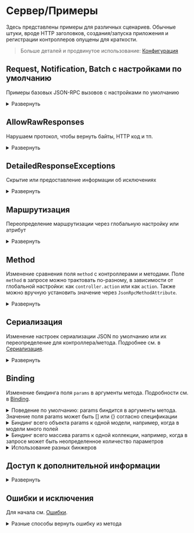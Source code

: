 # Сервер/Примеры

Здесь представлены примеры для различных сценариев. Обычные штуки, вроде HTTP заголовков, создания/запуска приложения и регистрации контроллеров опущены для краткости.

> Больше деталей и продвинутое использование: [Конфигурация](configuration)

## Request, Notification, Batch с настройками по умолчанию

Примеры базовых JSON-RPC вызовов с настройками по умолчанию

<details>
<summary>Развернуть</summary>

> `Program.cs`
```cs
builder.Services.AddJsonRpcServer();

app.UseJsonRpc();
```

> `EchoController.cs`
```cs
public class EchoController : JsonRpcControllerBase
{
    public string ToLower(string value) => value.ToLowerInvariant();
}
```

<table>
<tr>
    <td>
        Запрос
    </td>
    <td>
        Ответ
    </td>
</tr>

<tr>

<td valign="top">

JSON-RPC Request
```http
POST /api/jsonrpc HTTP/1.1
Content-Type: application/json; charset=utf-8
```
```json
{
    "id": 1,
    "method": "echo.to_lower",
    "params": {
        "value": "TEST"
    },
    "jsonrpc": "2.0"
}
```

</td>
<td valign="top">

Обычный ответ
```http
HTTP/1.1 200 OK
Content-Type: application/json; charset=utf-8
```
```json
{
    "id": 1,
    "result": "test",
    "jsonrpc": "2.0"
}
```

</td>
</tr>

<tr>

<td valign="top">

JSON-RPC Notification
```http
POST /api/jsonrpc HTTP/1.1
Content-Type: application/json; charset=utf-8
```
```json
{
    "method": "echo.to_lower",
    "params": {
        "value": "TEST"
    },
    "jsonrpc": "2.0"
}
```

</td>
<td valign="top">

Нет ответа, по спецификации
```http
HTTP/1.1 200 OK
Content-Length: 0
```

</td>
</tr>

<tr>

<td valign="top">

JSON-RPC Batch
```http
POST /api/jsonrpc HTTP/1.1
Content-Type: application/json; charset=utf-8
```
```json
[
    {
        "id": 1,
        "method": "echo.to_lower",
        "params": {
            "value": "REQUEST WITH ID AS NUMBER"
        },
        "jsonrpc": "2.0"
    },
    {
        "id": "abc",
        "method": "echo.to_lower",
        "params": {
            "value": "REQUEST WITH ID AS STRING"
        },
        "jsonrpc": "2.0"
    },
    {
        "id": null,
        "method": "echo.to_lower",
        "params": {
            "value": "REQUEST WITH NULL ID"
        },
        "jsonrpc": "2.0"
    },
    {
        "method": "echo.to_lower",
        "params": {
            "value": "NOTIFICATION, NO RESPONSE EXPECTED"
        },
        "jsonrpc": "2.0"
    }
]
```

</td>
<td valign="top">

Ответы для всех элементов запроса, кроме notification-ов
```http
HTTP/1.1 200 OK
Content-Type: application/json; charset=utf-8
```
```json
[
    {
        "id": 1,
        "result": "request with id as number",
        "jsonrpc": "2.0"
    },
    {
        "id": "abc",
        "result": "request with id as string",
        "jsonrpc": "2.0"
    },
    {
        "id": null,
        "result": "request with null id",
        "jsonrpc": "2.0"
    }
]
```

</td>
</tr>


</table>
</details>


## AllowRawResponses

Нарушаем протокол, чтобы вернуть байты, HTTP код и тп.
<details>
<summary>Развернуть</summary>

> `Program.cs`
```cs
builder.Services.AddJsonRpcServer(static options => options.AllowRawResponses = true);

app.UseJsonRpc();
```

> `DataController.cs`
```cs
public class DataController : JsonRpcControllerBase
{
    public IActionResult GetBytes(int count)
    {
        var bytes = Enumerable.Range(0, count).Select(static x => (byte) x).ToArray();
        return new FileContentResult(bytes, "application/octet-stream");
    }

    public IActionResult RedirectTo(string url) => RedirectPermanent(url);
}
```

<table>
<tr>
    <td>
        Запрос
    </td>
    <td>
        Ответ
    </td>
</tr>

<tr>

<td valign="top">

Запрос GetBytes
```http
POST /api/jsonrpc HTTP/1.1
Content-Type: application/json; charset=utf-8
```
```json
{
    "id": 1,
    "method": "data.get_bytes",
    "params": {
        "count": 100
    },
    "jsonrpc": "2.0"
}
```

</td>
<td valign="top">

Неизмененные байты в ответе
```http
HTTP/1.1 200 OK
Content-Type: application/octet-stream
Content-Length: 100
```
```
�

 !"#$%&'()*+,-./0123456789:;<=>?@ABCDEFGHIJKLMNOPQRSTUVWXYZ[\]^_`abc
```

</td>
</tr>

<tr>

<td valign="top">

Запрос RedirectTo
```http
POST /api/jsonrpc HTTP/1.1
Content-Type: application/json; charset=utf-8
```
```json
{
    "id": 1,
    "method": "data.redirect_to",
    "params": {
        "url": "https://google.com"
    },
    "jsonrpc": "2.0"
}
```

</td>
<td valign="top">

HTTP Redirect
```http
HTTP/1.1 301 Moved Permanently
Content-Length: 0
Location: https://google.com
```

</td>
</tr>

<tr>

<td valign="top">

JSON-RPC Batch
```http
POST /api/jsonrpc HTTP/1.1
Content-Type: application/json; charset=utf-8
```
```json
[
    {
        "id": 1,
        "method": "data.get_bytes",
        "params": {
            "count": 100
        },
        "jsonrpc": "2.0"
    }
]
```

</td>
<td valign="top">

JSON-RPC Error
```http
HTTP/1.1 200 OK
Content-Type: application/json; charset=utf-8
```
```json
[
    {
        "id": 1,
        "error": {
            "code": -32001,
            "message": "Server error",
            "data": {
                "type": "Tochka.JsonRpc.Server.Exceptions.JsonRpcServerException",
                "message": "Raw responses are not allowed in batch requests",
                "details": null
            }
        },
        "jsonrpc": "2.0"
    }
]
```

</td>
</tr>


</table>
</details>


## DetailedResponseExceptions

Скрытие или предоставление информации об исключениях
<details>
<summary>Развернуть</summary>

> `Program.cs`
```cs
builder.Services.AddJsonRpcServer(static options => options.DetailedResponseExceptions = /* true или false */);

app.UseJsonRpc();
```

> `ErrorController.cs`
```cs
public class ErrorController : JsonRpcControllerBase
{
    public string Fail() => throw new NotImplementedException("exception message");
}
```

<table>
<tr>
    <td>
        Запрос
    </td>
    <td>
        Ответ
    </td>
</tr>

<tr>

<td valign="top">

Запрос
```http
POST /api/jsonrpc HTTP/1.1
Content-Type: application/json; charset=utf-8
```
```json
{
    "id": 1,
    "method": "error.fail",
    "params": null,
    "jsonrpc": "2.0"
}
```

</td>
<td valign="top">

Отсутствуют details, если `DetailedResponseExceptions` равен **false**
```http
HTTP/1.1 200 OK
Content-Type: application/json; charset=utf-8
```
```json
{
    "id": 1,
    "error": {
        "code": -32000,
        "message": "Server error",
        "data": {
            "type": "System.NotImplementedException",
            "message": "exception message",
            "details": null
        }
    },
    "jsonrpc": "2.0"
}
```

</td>
</tr>

<tr>

<td valign="top">

Запрос
```http
POST /api/jsonrpc HTTP/1.1
Content-Type: application/json; charset=utf-8
```
```json
{
    "id": 1,
    "method": "error.fail",
    "params": null,
    "jsonrpc": "2.0"
}
```

</td>
<td valign="top">

`exception.ToString()` в поле details, если `DetailedResponseExceptions` равен **true**
```http
HTTP/1.1 200 OK
Content-Type: application/json; charset=utf-8
```
```json
{
    "id": 1,
    "error": {
        "code": -32000,
        "message": "Server error",
        "data": {
            "type": "System.NotImplementedException",
            "message": "exception message",
            "details": "System.NotImplementedException: exception message\r\n   at Application.Controllers.ErrorController.Fail() in C:\\Path\\To\\Application\\Controllers\\ErrorController.cs:line 7\r\n   at lambda_method6(Closure , Object , Object[] )\r\n   at Microsoft.AspNetCore.Mvc.Infrastructure.ActionMethodExecutor.SyncObjectResultExecutor.Execute(IActionResultTypeMapper mapper, ObjectMethodExecutor executor, Object controller, Object[] arguments)\r\n   at Microsoft.AspNetCore.Mvc.Infrastructure.ControllerActionInvoker.InvokeActionMethodAsync()\r\n   at Microsoft.AspNetCore.Mvc.Infrastructure.ControllerActionInvoker.Next(State& next, Scope& scope, Object& state, Boolean& isCompleted)\r\n   at Microsoft.AspNetCore.Mvc.Infrastructure.ControllerActionInvoker.InvokeNextActionFilterAsync()\r\n--- End of stack trace from previous location ---\r\n   at Microsoft.AspNetCore.Mvc.Infrastructure.ControllerActionInvoker.Rethrow(ActionExecutedContextSealed context)\r\n   at Microsoft.AspNetCore.Mvc.Infrastructure.ControllerActionInvoker.Next(State& next, Scope& scope, Object& state, Boolean& isCompleted)\r\n   at Microsoft.AspNetCore.Mvc.Infrastructure.ControllerActionInvoker.InvokeInnerFilterAsync()\r\n--- End of stack trace from previous location ---\r\n   at Microsoft.AspNetCore.Mvc.Infrastructure.ResourceInvoker.<InvokeNextExceptionFilterAsync>g__Awaited|26_0(ResourceInvoker invoker, Task lastTask, State next, Scope scope, Object state, Boolean isCompleted)"
        }
    },
    "jsonrpc": "2.0"
}
```

</td>
</tr>


</table>
</details>


## Маршрутизация

Переопределение маршрутизации через глобальную настройку или атрибут
<details>
<summary>Развернуть</summary>

Все методы JSON-RPC должны иметь одинаковый префикс адреса (по умолчанию `/api/jsonrpc`), чтобы их можно было отличить от REST запросов, если оба API используются в одном проекте. Если префикс не указан явно в route метода, то он будет добавлен автоматически. Для методов, у которых адрес не указан вручную, префикс будет использоваться как полный route (без части `/controllerName`).

Изменение адреса по умолчанию и переопределение его для контроллера или метода:
> `Program.cs`
```cs
builder.Services.AddJsonRpcServer(static options => options.RoutePrefix = "/public_api");

app.UseJsonRpc();
```

> `UsersController.cs`
```cs
/* Здесь тоже можно переопределить [Route] */
public class UsersController : JsonRpcControllerBase
{
    public List<string> GetNames() => new() { "Alice", "Bob" };

    [Route("/admin_api")] // добавляем пользователя в БД и возвращаем ID
    public Guid Create(string name) => Guid.NewGuid();
}
```

<table>
<tr>
    <td>
        Запрос
    </td>
    <td>
        Ответ
    </td>
</tr>

<tr>

<td valign="top">

Запрос GetNames по адресу по умолчанию
```http
POST /public_api HTTP/1.1
Content-Type: application/json; charset=utf-8
```
```json
{
    "id": 1,
    "method": "users.get_names",
    "params": null,
    "jsonrpc": "2.0"
}
```

</td>
<td valign="top">

Обычный ответ
```http
HTTP/1.1 200 OK
Content-Type: application/json; charset=utf-8
```
```json
{
    "id": 1,
    "result": [
        "Alice",
        "Bob"
    ],
    "jsonrpc": "2.0"
}
```

</td>
</tr>

<tr>

<td valign="top">

Запрос Create на переопределенный адрес без префикса
```http
POST /admin_api HTTP/1.1
Content-Type: application/json; charset=utf-8
```
```json
{
    "id": 1,
    "method": "users.create",
    "params": {
        "name": "Charlie"
    },
    "jsonrpc": "2.0"
}
```

</td>
<td valign="top">

Ответ с ошибкой 404
```http
HTTP/1.1 404 Not Found
Content-Length: 0
```

</td>
</tr>

<tr>

<td valign="top">

Запрос Create на переопределенный адрес с префиксом
```http
POST /public_api/admin_api HTTP/1.1
Content-Type: application/json; charset=utf-8
```
```json
{
    "id": 1,
    "method": "users.create",
    "params": {
        "name": "Charlie"
    },
    "jsonrpc": "2.0"
}
```

</td>
<td valign="top">

Обычный ответ
```http
HTTP/1.1 200 OK
Content-Type: application/json; charset=utf-8
```
```json
{
    "id": 1,
    "result": "82a160a8-ad1d-472f-84d3-569b1514f384",
    "jsonrpc": "2.0"
}
```

</td>
</tr>

</table>
</details>


## Method

Изменение сравнения поля `method` с контроллерами и методами. Поле `method` в запросе можно трактовать по-разному, в зависимости от глобальной настройки: как `controller.action` или как `action`. Также можно вручную установить значение через `JsonRpcMethodAttribute`.

<details>
<summary>Развернуть</summary>


> `Program.cs`
```cs
builder.Services.AddJsonRpcServer(static options => options.DefaultMethodStyle = /* JsonRpcMethodStyle.ControllerAndAction или JsonRpcMethodStyle.ActionOnly */);

app.UseJsonRpc();
```

> `EchoController.cs`
```cs
/* Здесь тоже можно переопределить [JsonRpcMethodStyle] */
public class EchoController : JsonRpcControllerBase
{
    /* Здесь тоже можно переопределить [JsonRpcMethodStyle] или [JsonRpcMethod] */
    public string ToLower(string value) => value.ToLowerInvariant();

    [JsonRpcMethod("to upper")]
    public string ToUpper(string value) => value.ToUpperInvariant();
}
```

<table>
<tr>
    <td>
        Запрос
    </td>
    <td>
        Ответ
    </td>
</tr>

<tr>

<td valign="top">

Запрос со значением method в виде `controller.action` (`JsonRpcMethodStyle.ControllerAndAction`)
```http
POST /api/jsonrpc HTTP/1.1
Content-Type: application/json; charset=utf-8
```
```json
{
    "id": 1,
    "method": "echo.to_lower",
    "params": {
        "value": "TEST"
    },
    "jsonrpc": "2.0"
}
```

</td>
<td valign="top">

Ответ от `EchoController.ToLower`
```http
HTTP/1.1 200 OK
Content-Type: application/json; charset=utf-8
```
```json
{
    "id": 1,
    "result": "test",
    "jsonrpc": "2.0"
}
```

</td>
</tr>

<tr>

<td valign="top">

Запрос со значением method в виде `action` (`JsonRpcMethodStyle.ActionOnly`)
```http
POST /api/jsonrpc HTTP/1.1
Content-Type: application/json; charset=utf-8
```
```json
{
    "id": 1,
    "method": "to_lower",
    "params": {
        "value": "TEST"
    },
    "jsonrpc": "2.0"
}
```

</td>
<td valign="top">

Ответ от `EchoController.ToLower`
```http
HTTP/1.1 200 OK
Content-Type: application/json; charset=utf-8
```
```json
{
    "id": 1,
    "result": "test",
    "jsonrpc": "2.0"
}
```

</td>
</tr>

<tr>

<td valign="top">

Запрос с установленным вручную method (через `JsonRpcMethodAttribute`)
```http
POST /api/jsonrpc HTTP/1.1
Content-Type: application/json; charset=utf-8
```
```json
{
    "id": 1,
    "method": "to upper",
    "params": {
        "value": "test"
    },
    "jsonrpc": "2.0"
}
```

</td>
<td valign="top">

Ответ от `EchoController.ToUpper`
```http
HTTP/1.1 200 OK
Content-Type: application/json; charset=utf-8
```
```json
{
    "id": 1,
    "result": "TEST",
    "jsonrpc": "2.0"
}
```

</td>
</tr>


</table>
</details>


## Сериализация

Изменение настроек сериализации JSON по умолчанию или их переопределение для контроллера/метода. Подробнее см. в [Сериализация](serialization).

<details>
<summary>Развернуть</summary>

Обращаем внимание, как сериализация влияет на поля `params` и `method`.
> `Program.cs`
```cs
// Еще можно использовать настройки из класса JsonRpcSerializerOptions
var jsonSerializerOptions = new JsonSerializerOptions { PropertyNamingPolicy = JsonNamingPolicy.CamelCase };
builder.Services.AddJsonRpcServer(options => options.DefaultDataJsonSerializerOptions = jsonSerializerOptions);

// Провайдер настроек для использования в JsonRpcSerializerOptionsAttribute
builder.Services.AddSingleton<IJsonSerializerOptionsProvider, SnakeCaseJsonSerializerOptionsProvider>();

app.UseJsonRpc();
```

> `SimpleCalcController.cs`
```cs
/* Здесь тоже можно переопределить [JsonRpcSerializerOptions] */
public class SimpleCalcController : JsonRpcControllerBase
{
    public object SubtractIntegers(int firstValue, int secondValue) => new
    {
        firstValue,
        secondValue,
        firstMinusSecond = firstValue - secondValue
    };

    // ВАЖНО: SnakeCaseJsonSerializerOptionsProvider должен быть зарегистрирован в DI как IJsonSerializerOptionsProvider
    [JsonRpcSerializerOptions(typeof(SnakeCaseJsonSerializerOptionsProvider))]
    public object AddIntegers(int firstValue, int secondValue) => new
    {
        firstValue,
        secondValue,
        firstPlusSecond = firstValue + secondValue
    };
}
```

<table>
<tr>
    <td>
        Запрос
    </td>
    <td>
        Ответ
    </td>
</tr>

<tr>

<td valign="top">

Запрос с camelCase
```http
POST /api/jsonrpc HTTP/1.1
Content-Type: application/json; charset=utf-8
```
```json
{
    "id": 1,
    "method": "simpleCalc.subtractIntegers",
    "params": {
        "firstValue": 42,
        "secondValue": 38
    },
    "jsonrpc": "2.0"
}
```

</td>
<td valign="top">

Ответ с camelCase
```http
HTTP/1.1 200 OK
Content-Type: application/json; charset=utf-8
```
```json
{
    "id": 1,
    "result": {
        "firstValue": 42,
        "secondValue": 38,
        "firstMinusSecond": 4
    },
    "jsonrpc": "2.0"
}
```

</td>
</tr>

<tr>

<td valign="top">

Запрос со snake_case
```http
POST /api/jsonrpc HTTP/1.1
Content-Type: application/json; charset=utf-8
```
```json
{
    "id": 1,
    "method": "simple_calc.add_integers",
    "params": {
        "first_value": 42,
        "second_value": 38
    },
    "jsonrpc": "2.0"
}
```

</td>
<td valign="top">

Ответ со snake_case
```http
HTTP/1.1 200 OK
Content-Type: application/json; charset=utf-8
```
```json
{
    "id": 1,
    "result": {
        "first_value": 42,
        "second_value": 38,
        "first_plus_second": 80
    },
    "jsonrpc": "2.0"
}
```

</td>
</tr>


</table>
</details>


## Binding

Изменение биндинга поля `params` в аргументы метода. Подробности см. в [Binding](binding).

<details>
<summary>Поведение по умолчанию: params биндится в аргументы метода. Значение поля params может быть [] или {} согласно спецификации</summary>

<table>
<tr>
    <td>
        Запрос
    </td>
    <td>
        Метод
    </td>
</tr>

<tr>

<td valign="top">

В запросе объект с двумя полями
```http
POST /api/jsonrpc HTTP/1.1
Content-Type: application/json; charset=utf-8
```
```json
{
    "id": 1,
    "method": "foo",
    "params": {
        "bar": 1,
        "baz": "test"
    },
    "jsonrpc": "2.0"
}
```

</td>
<td valign="top">

`params` биндится в аргументы метода по именам
```cs
public void Foo(int bar, string baz)
{
    // bar == 1
    // baz == "test"
}
```

</td>
</tr>

<tr>

<td valign="top">

В запросе массив с двумя элементами
```http
POST /api/jsonrpc HTTP/1.1
Content-Type: application/json; charset=utf-8
```
```json
{
    "id": 1,
    "method": "foo",
    "params": [
        1,
        "test"
    ],
    "jsonrpc": "2.0"
}
```

</td>
<td valign="top">

`params` биндится в аргументы метода по индексам
```cs
public void Foo(int bar, string baz)
{
    // bar == 1
    // baz == "test"
}
```

</td>
</tr>


</table>
</details>


<details>
<summary>Биндинг всего объекта params к одной модели, например, когда в модели много полей</summary>

<table>
<tr>
    <td>
        Запрос
    </td>
    <td>
        Метод
    </td>
</tr>

<tr>

<td valign="top">

В запросе объект с двумя полями
```http
POST /api/jsonrpc HTTP/1.1
Content-Type: application/json; charset=utf-8
```
```json
{
    "id": 1,
    "method": "foo",
    "params": {
        "bar": 1,
        "baz": "test"
    },
    "jsonrpc": "2.0"
}
```

</td>
<td valign="top">

`params` биндится в один аргумент метода
```cs
public record Data(int Bar, string Baz);

public void Foo([FromParams(BindingStyle.Object)] Data data)
{
    // data.Bar == 1
    // data.Baz == "test"
}
```

</td>
</tr>

<tr>

<td valign="top">

В запросе массив с двумя элементами
```http
POST /api/jsonrpc HTTP/1.1
Content-Type: application/json; charset=utf-8
```
```json
{
    "id": 1,
    "method": "foo",
    "params": [
        1,
        "test"
    ],
    "jsonrpc": "2.0"
}
```

</td>
<td valign="top">

Ошибка, потому что элементы массива не биндятся в поля объекта
```cs
public record Data(int Bar, string Baz);

public void Foo([FromParams(BindingStyle.Object)] Data data)
{
    // не работает для массива `params`
}
```
```json
{
    "id": "123",
    "error": {
        "code": -32602,
        "message": "Invalid params",
        "data": {
            "data": [
                "Error while binding value by JSON key = [params] - Can't bind array to object parameter"
            ]
        }
    },
    "jsonrpc": "2.0"
}
```

</td>
</tr>


</table>

</details>


<details>
<summary>Биндинг всего массива params к одной коллекции, например, когда в запросе может быть неопределенное количество параметров</summary>

<table>
<tr>
    <td>
        Запрос
    </td>
    <td>
        Метод
    </td>
</tr>

<tr>

<td valign="top">

В запросе объект с двумя полями
```http
POST /api/jsonrpc HTTP/1.1
Content-Type: application/json; charset=utf-8
```
```json
{
    "id": 1,
    "method": "foo",
    "params": {
        "bar": 1,
        "baz": 2
    },
    "jsonrpc": "2.0"
}
```

</td>
<td valign="top">

Ошибка, потому что поля объекта не биндятся в элементы массива
```cs
public void Foo([FromParams(BindingStyle.Array)] List<int> data)
{
    //  не работает для объекта `params`
}
```
```json
{
    "id": 1,
    "error": {
        "code": -32602,
        "message": "Invalid params",
        "data": {
            "data": [
                "Error while binding value by JSON key = [params] - Can't bind object to collection parameter"
            ]
        }
    },
    "jsonrpc": "2.0"
}
```

</td>
</tr>

<tr>

<td valign="top">

В запросе массив с двумя элементами
```http
POST /api/jsonrpc HTTP/1.1
Content-Type: application/json; charset=utf-8
```
```json
{
    "id": 1,
    "method": "foo",
    "params": [
        1,
        2
    ],
    "jsonrpc": "2.0"
}
```

</td>
<td valign="top">

Элементы массива биндятся в коллекцию
```cs
public void Foo([FromParams(BindingStyle.Array)] List<int> data)
{
    // data[0] == 1
    // data[1] == 2
}
```

</td>
</tr>


</table>

</details>


<details>
<summary>Использование разных бинжеров</summary>

Также можно попробовать значения по умолчанию, object, dynamic и собственную сериализацию...
```cs
public void Foo1(object bar, dynamic baz, [FromParams(BindingStyle.Object)] Data data, [FromServices] ICustomService service, CancellationToken token)
{
    // bar, baz биндятся по умолчанию
    // data биндится согласно указанному поведению
    // service и token биндятся фреймворком
}

public void Foo2(int? bar, string baz = "default_value")
{
    // В запросе "params" может содержать nullable "bar" и полностью, а поле "baz" может полностью отсутствовать
}
```

</details>

## Доступ к дополнительной информации

<details>
<summary>Развернуть</summary>

Для удобства добавлено несколько extension-методов для `HttpContext`. Полезно для использования в мидлварях и фильтрах.

Получение объекта JSON-RPC вызова:
```cs
var call = HttpContext.GetJsonRpcCall();

var id = (call as UntypedRequest)?.Id;
var method = call.Method;
var parameters = call.Params
```

Получение сырого JSON-RPC вызова в виде `JsonDocument`:
```cs
var rawCall = HttpContext.GetRawJsonRpcCall();

Console.WriteLine(rawCall.RootElement);
```

Получение объекта JSON-RPC ответа:
```cs
var call = HttpContext.GetJsonRpcResponse();

var id = (call as UntypedResponse)?.Id;
var result = call.Result
```

Проверка, является ли текущий вызов частью batch-запроса:
```cs
var isBatch = HttpContext.JsonRpcRequestIsBatch();

if (isBatch)
{
    Console.WriteLine("This call is part of batch request!");
}
```

Ручная установка ответа. Осторожно: его могут перезаписать фильтры!
```cs
var response = new UntypedResponse(request.Id, result)

HttpContext.SetJsonRpcResponse(response);
```

</details>

## Ошибки и исключения

Для начала см. [Ошибки](errors).

<details>
<summary>Разные способы вернуть ошибку из метода</summary>

Рассмотрим методы в контроллере. Ниже будут примеры того, что они возвращают. HTTP заголовки опущены, код ответа всегда `200 OK`.

```cs
public record MyData(int Bar, string Baz);

public class FailController : JsonRpcControllerBase
{
    private readonly IJsonRpcErrorFactory jsonRpcErrorFactory;
    public FailController(IJsonRpcErrorFactory jsonRpcErrorFactory) => this.jsonRpcErrorFactory = jsonRpcErrorFactory;
    // см. методы в примерах ниже
}
```

<table>
<tr>
    <td>
        Метод
    </td>
    <td>
        Запрос без DetailedResponseExceptions
    </td>
    <td>
        Запрос с DetailedResponseExceptions
    </td>
</tr>

<tr>

<td valign="top">

```cs
public void ThrowException() =>
    throw new DivideByZeroException("test");
```

</td>

<td valign="top">

```json
{
    "id": 1,
    "error": {
        "code": -32000,
        "message": "Server error",
        "data": {
            "type": "System.DivideByZeroException",
            "message": "test",
            "details": null
        }
    },
    "jsonrpc": "2.0"
}
```

</td>

<td valign="top">

```json
{
    "id": 1,
    "error": {
        "code": -32000,
        "message": "Server error",
        "data": {
            "type": "System.DivideByZeroException",
            "message": "test",
            "details": "System.DivideByZeroException: test\r\n   at Application.Controllers.FailController.ThrowException() ... (and the rest of the stack trace) ..."
        }
    },
    "jsonrpc": "2.0"
}
```

</td>
</tr>

<tr>

<td valign="top">

```cs
public IError Error() =>
    jsonRpcErrorFactory.Error(123,
        "error with custom data",
        new MyData(456, "baz"));
```

</td>

<td valign="top">

```json
{
    "id": 1,
    "error": {
        "code": 123,
        "message": "error with custom data",
        "data": {
            "bar": 456,
            "baz": "baz"
        }
    },
    "jsonrpc": "2.0"
}
```

</td>

<td valign="top">

без отличий

</td>
</tr>

<tr>

<td valign="top">

```cs
public IError PredefinedError()
{
    return jsonRpcErrorFactory.InvalidParams("oops");
    // или другие:
    //return jsonRpcErrorFactory.ParseError("oops");
    //return jsonRpcErrorFactory.InvalidRequest("oops");
}
```

</td>

<td valign="top">

```json
{
    "id": 1,
    "error": {
        "code": -32602,
        "message": "Invalid params",
        "data": "oops"
    },
    "jsonrpc": "2.0"
}
```

</td>

<td valign="top">

без отличий

</td>
</tr>

<tr>

<td valign="top">

```cs
public IActionResult MvcError() =>
    this.BadRequest(new MyData(123, "baz"));
```

</td>

<td valign="top">

```json
{
    "id": 1,
    "error": {
        "code": -32602,
        "message": "Invalid params",
        "data": {
            "bar": 123,
            "baz": "baz"
        }
    },
    "jsonrpc": "2.0"
}
```

</td>

<td valign="top">

без отличий

</td>
</tr>

<tr>

<td valign="top">

```cs
public IActionResult WrapExceptionManually()
{
    try
    {
        throw new DivideByZeroException("oops");
    }
    catch (Exception e)
    {
        var error = jsonRpcErrorFactory.Exception(e);
        return new ObjectResult(error);
    }

    return Ok();
}
```

</td>

<td valign="top">

```json
{
    "id": 1,
    "error": {
        "code": -32000,
        "message": "Server error",
        "data": {
            "type": "System.DivideByZeroException",
            "message": "oops",
            "details": null
        }
    },
    "jsonrpc": "2.0"
}
```

</td>

<td valign="top">

```json
{
    "id": 1,
    "error": {
        "code": -32000,
        "message": "Server error",
        "data": {
            "type": "System.DivideByZeroException",
            "message": "oops",
            "details": "System.DivideByZeroException: oops\r\n   at Application.Controllers.FailController.WrapExceptionManually() ... (and the rest of the stack trace) ..."
        }
    },
    "jsonrpc": "2.0"
}
```

</td>
</tr>

<tr>

<td valign="top">

```cs
public IError WrapHttpErrorManually()
{
    var innerException = new DivideByZeroException("inner!");
    var e = new ArgumentException("message!", innerException);
    return jsonRpcErrorFactory.HttpError(500, e);
}
```

</td>

<td valign="top">

```json
{
    "id": 1,
    "error": {
        "code": -32603,
        "message": "Internal error",
        "data": {
            "type": "System.ArgumentException",
            "message": "message!",
            "details": null
        }
    },
    "jsonrpc": "2.0"
}
```

</td>

<td valign="top">

```json
{
    "id": 1,
    "error": {
        "code": -32603,
        "message": "Internal error",
        "data": {
            "type": "System.ArgumentException",
            "message": "message!",
            "details": "System.ArgumentException: message!\r\n ---> System.DivideByZeroException: inner!\r\n   --- End of inner exception stack trace ---"
        }
    },
    "jsonrpc": "2.0"
}
```

</td>
</tr>

<tr>

<td valign="top">

```cs
public IError ManuallyCreateError() =>
    new Error<MyData>(123,
        "error with custom data",
        new MyData(456, "baz"));
```

</td>

<td valign="top">

```json
{
    "id": 1,
    "error": {
        "code": 123,
        "message": "error with custom data",
        "data": {
            "bar": 456,
            "baz": "baz"
        }
    },
    "jsonrpc": "2.0"
}
```

</td>

<td valign="top">

без отличий

</td>
</tr>

<tr>

<td valign="top">

```cs
public void ThrowErrorAsException()
{
    var error = jsonRpcErrorFactory.Error(123,
        "error with custom data",
        new MyData(456, "baz"));
    error.ThrowAsException();
}
```

</td>

<td valign="top">

```json
{
    "id": 1,
    "error": {
        "code": 123,
        "message": "error with custom data",
        "data": {
            "bar": 456,
            "baz": "baz"
        }
    },
    "jsonrpc": "2.0"
}
```

</td>

<td valign="top">

без отличий

</td>
</tr>


</table>

</details>
